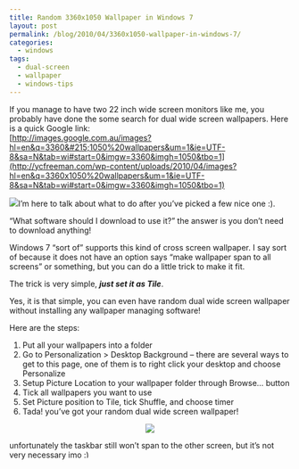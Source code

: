 ```yaml
---
title: Random 3360x1050 Wallpaper in Windows 7
layout: post
permalink: /blog/2010/04/3360x1050-wallpaper-in-windows-7/
categories:
  - windows
tags:
  - dual-screen
  - wallpaper
  - windows-tips
---
```

If you manage to have two 22 inch wide screen monitors like me, you probably have done the some search for dual wide screen wallpapers. Here is a quick Google link:   
[http://images.google.com.au/images?hl=en&q=3360&#215;1050%20wallpapers&um=1&ie=UTF-8&sa=N&tab=wi#start=0&imgw=3360&imgh=1050&tbo=1](http://ycfreeman.com/wp-content/uploads/2010/04/images?hl=en&q=3360x1050%20wallpapers&um=1&ie=UTF-8&sa=N&tab=wi#start=0&imgw=3360&imgh=1050&tbo=1)

[<img border="0" src="http://i0.wp.com/ycfreeman.com/wp-content/uploads/2010/04/randomwallpaper3.JPG?resize=320%2C200" data-recalc-dims="1" />](http://i2.wp.com/ycfreeman.com/wp-content/uploads/2010/04/randomwallpaper1.JPG)I&#8217;m here to talk about what to do after you&#8217;ve picked a few nice one :).

<a name='more'></a>

&#8220;What software should I download to use it?&#8221; the answer is you don&#8217;t need to download anything!

Windows 7 &#8220;sort of&#8221; supports this kind of cross screen wallpaper. I say sort of because it does not have an option says &#8220;make wallpaper span to all screens&#8221; or something, but you can do a little trick to make it fit.

The trick is very simple, **_just set it as Tile_**.

Yes, it is that simple, you can even have random dual wide screen wallpaper without installing any wallpaper managing software!

Here are the steps:  
1. Put all your wallpapers into a folder  
2. Go to Personalization > Desktop Background &#8211; there are several ways to get to this page, one of them is to right click your desktop and choose Personalize  
3. Setup Picture Location to your wallpaper folder through Browse&#8230; button  
4. Tick all wallpapers you want to use  
5. Set Picture position to Tile, tick Shuffle, and choose timer  
6. Tada! you&#8217;ve got your random dual wide screen wallpaper!

<div class="separator" style="clear: both;text-align: center">
  <a href="http://i2.wp.com/ycfreeman.com/wp-content/uploads/2010/04/screenshot.jpg"><img border="0" src="http://i2.wp.com/ycfreeman.com/wp-content/uploads/2010/04/screenshot1.jpg?resize=400%2C125" data-recalc-dims="1" /></a>
</div>

unfortunately the taskbar still won&#8217;t span to the other screen, but it&#8217;s not very necessary imo <img src="http://i1.wp.com/ycfreeman.com/wp-includes/images/smilies/simple-smile.png?w=660" alt=":)" class="wp-smiley" style="height: 1em; max-height: 1em;" data-recalc-dims="1" />

<!--google_ad_client = "pub-9325509044951275";/* 468x60, created 4/9/10 */google_ad_slot = "6358062181";google_ad_width = 468;google_ad_height = 60;//-->
